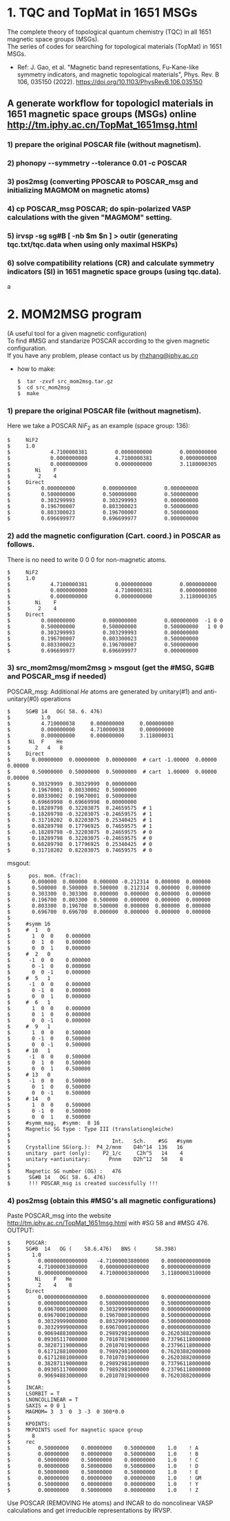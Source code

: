 # 1. TQC and TopMat in 1651 MSGs
The complete theory of topological quantum chemistry (TQC) in all 1651 magnetic space groups (MSGs).</br>
The series of codes for searching for topological materials (TopMat) in 1651 MSGs.

* Ref: J. Gao, et al. "Magnetic band representations, Fu-Kane-like symmetry indicators, and magnetic topological materials", Phys. Rev. B 106, 035150 (2022). https://doi.org/10.1103/PhysRevB.106.035150  <br>

## A generate workflow for topologicl materials in 1651 magnetic space groups (MSGs) online http://tm.iphy.ac.cn/TopMat_1651msg.html
### 1) prepare the original POSCAR file (without magnetism).

### 2) phonopy --symmetry --tolerance 0.01 -c POSCAR

### 3) pos2msg (converting PPOSCAR to POSCAR_msg and initializing MAGMOM on magnetic atoms)
 
### 4) cp POSCAR_msg POSCAR; do spin-polarized VASP calculations with the given "MAGMOM" setting.

### 5) irvsp -sg sg#B [ -nb $m $n ] > outir (generating tqc.txt/tqc.data when using only maximal HSKPs)

### 6) solve compatibility relations (CR) and calculate symmetry indicators (SI) in 1651 magnetic space groups (using tqc.data).

a
# 2. MOM2MSG program
(A useful tool for a given magnetic configuration)</br>
To find #MSG and standarize POSCAR according to the given magnetic configuration.</br>
If you have any problem,  please contact us by rhzhang@iphy.ac.cn</br>


* how to make:

      $  tar -zxvf src_mom2msg.tar.gz
      $  cd src_mom2msg
      $  make

### 1) prepare the original POSCAR file (without magnetism).

Here we take a POSCAR $NiF_2$ as an example (space group: 136):</br>

    $     NiF2
    $     1.0
    $             4.7100000381         0.0000000000         0.0000000000
    $             0.0000000000         4.7100000381         0.0000000000
    $             0.0000000000         0.0000000000         3.1180000305
    $        Ni    F
    $         2    4
    $     Direct
    $          0.000000000         0.000000000         0.000000000  
    $          0.500000000         0.500000000         0.500000000  
    $          0.303299993         0.303299993         0.000000000
    $          0.196700007         0.803300023         0.500000000
    $          0.803300023         0.196700007         0.500000000
    $          0.696699977         0.696699977         0.000000000
 
### 2) add the magnetic configuration (Cart. coord.) in POSCAR as follows.
There is no need to write 0 0 0 for non-magnetic atoms.</br>

    $     NiF2
    $     1.0
    $             4.7100000381         0.0000000000         0.0000000000
    $             0.0000000000         4.7100000381         0.0000000000
    $             0.0000000000         0.0000000000         3.1180000305
    $        Ni    F
    $         2    4
    $     Direct
    $          0.000000000         0.000000000         0.000000000  -1 0 0
    $          0.500000000         0.500000000         0.500000000   1 0 0
    $          0.303299993         0.303299993         0.000000000
    $          0.196700007         0.803300023         0.500000000
    $          0.803300023         0.196700007         0.500000000
    $          0.696699977         0.696699977         0.000000000



### 3) src_mom2msg/mom2msg > msgout (get the #MSG, SG#B and POSCAR_msg if needed)
POSCAR_msg: Additional $He$ atoms are generated by unitary(#1) and anti-unitary(#0) operations</br>

    $     SG#B 14   OG( 58. 6. 476)
    $          1.0
    $          4.710000038     0.000000000     0.000000000
    $          0.000000000     4.710000038     0.000000000
    $          0.000000000     0.000000000     3.118000031
    $      Ni  F    He
    $        2   4   8
    $     Direct
    $       0.00000000  0.00000000  0.00000000  # cart -1.00000  0.00000  0.00000
    $       0.50000000  0.50000000  0.50000000  # cart  1.00000  0.00000  0.00000
    $       0.30329999  0.30329999  0.00000000
    $       0.19670001  0.80330002  0.50000000
    $       0.80330002  0.19670001  0.50000000
    $       0.69669998  0.69669998  0.00000000
    $       0.18289798  0.32203075  0.24659575  # 1
    $      -0.18289798 -0.32203075 -0.24659575  # 1
    $       0.31710202  0.82203075  0.25340425  # 1
    $       0.68289798  0.17796925  0.74659575  # 1
    $      -0.18289798 -0.32203075  0.24659575  # 0
    $       0.18289798  0.32203075 -0.24659575  # 0
    $       0.68289798  0.17796925  0.25340425  # 0
    $       0.31710202  0.82203075  0.74659575  # 0


msgout:</br>

    $      pos. mom. (frac):
    $       0.000000  0.000000  0.000000 -0.212314  0.000000  0.000000
    $       0.500000  0.500000  0.500000  0.212314  0.000000  0.000000
    $       0.303300  0.303300  0.000000  0.000000  0.000000  0.000000
    $       0.196700  0.803300  0.500000  0.000000  0.000000  0.000000
    $       0.803300  0.196700  0.500000  0.000000  0.000000  0.000000
    $       0.696700  0.696700  0.000000  0.000000  0.000000  0.000000
    $
    $     #symm 16
    $     #  1   0
    $       1  0  0    0.000000
    $       0  1  0    0.000000
    $       0  0  1    0.000000
    $     #  2   0
    $      -1  0  0    0.000000
    $       0 -1  0    0.000000
    $       0  0 -1    0.000000
    $     #  5   1
    $      -1  0  0    0.000000
    $       0 -1  0    0.000000
    $       0  0  1    0.000000
    $     #  6   1
    $       1  0  0    0.000000
    $       0  1  0    0.000000
    $       0  0 -1    0.000000
    $     #  9   1
    $       1  0  0    0.500000
    $       0 -1  0    0.500000
    $       0  0 -1    0.500000
    $     # 10   1
    $      -1  0  0    0.500000
    $       0  1  0    0.500000
    $       0  0  1    0.500000
    $     # 13   0
    $      -1  0  0    0.500000
    $       0  1  0    0.500000
    $       0  0 -1    0.500000
    $     # 14   0
    $       1  0  0    0.500000
    $       0 -1  0    0.500000
    $       0  0  1    0.500000
    $     #symm_mag,  #symm:  8 16
    $     Magnetic SG type : Type III (translationgleiche)
    $
    $                                 Int.   Sch.    #SG   #symm
    $     Crystalline SG(org.):  P4_2/mnm    D4h^14  136   16
    $     unitary  part (only):    P2_1/c     C2h^5   14    4
    $     unitary +antiunitary:      Pnnm    D2h^12   58    8
    $
    $     Magnetic SG number (OG) :   476
    $      SG#B 14   OG( 58. 6. 476)
    $      !!! POSCAR_msg is created successfully !!!


### 4) pos2msg (obtain this #MSG's all magnetic configurations)

Paste POSCAR_msg into the website http://tm.iphy.ac.cn/TopMat_1651msg.html with #SG 58 and #MSG 476.</br>
OUTPUT:</br>

    $     POSCAR:
    $     SG#B  14   OG (    58.6.476)   BNS (      58.398)
    $       1.0
    $         0.00000000000000   -4.71000003800000    0.00000000000000
    $         4.71000003800000    0.00000000000000    0.00000000000000
    $         0.00000000000000    4.71000003800000    3.11800003100000
    $        Ni    F   He
    $         2    4    8
    $     Direct
    $         0.00000000000000    0.00000000000000    0.00000000000000
    $         0.00000000000000    0.50000000000000    0.50000000000000
    $         0.69670001000000    0.30329999000000    0.00000000000000
    $         0.69670001000000    0.19670001000000    0.50000000000000
    $         0.30329999000000    0.80329999000000    0.50000000000000
    $         0.30329999000000    0.69670001000000    0.00000000000000
    $         0.90694883000000    0.29892981000000    0.26203882000000
    $         0.09305117000000    0.70107019000000    0.73796118000000
    $         0.38287119000000    0.20107019000000    0.23796118000000
    $         0.61712881000000    0.79892981000000    0.76203882000000
    $         0.61712881000000    0.70107019000000    0.26203882000000
    $         0.38287119000000    0.29892981000000    0.73796118000000
    $         0.09305117000000    0.79892981000000    0.23796118000000
    $         0.90694883000000    0.20107019000000    0.76203882000000
    $
    $     INCAR:
    $     LSORBIT = T
    $     LNONCOLLINEAR = T
    $     SAXIS = 0 0 1
    $     MAGMOM= 3  3  0  3 -3  0 300*0.0
    $
    $     KPOINTS:
    $     MKPOINTS used for magnetic space group
    $       8
    $     rec
    $         0.50000000    0.00000000    0.50000000    1.0    ! A
    $         0.00000000    0.00000000    0.50000000    1.0    ! B
    $         0.50000000    0.50000000    0.00000000    1.0    ! C
    $         0.00000000    0.50000000    0.50000000    1.0    ! D
    $         0.50000000    0.50000000    0.50000000    1.0    ! E
    $         0.00000000    0.00000000    0.00000000    1.0    ! GM
    $         0.50000000    0.00000000    0.00000000    1.0    ! Y
    $         0.00000000    0.50000000    0.00000000    1.0    ! Z

Use POSCAR (REMOVING He atoms) and INCAR to do noncolinear VASP calculations and get irreducible representations by IRVSP.</br>


